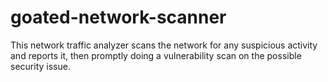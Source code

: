 # goated-network-scanner
This network traffic analyzer scans the network for any suspicious activity and reports it, then promptly doing a vulnerability scan on the possible security issue. 
